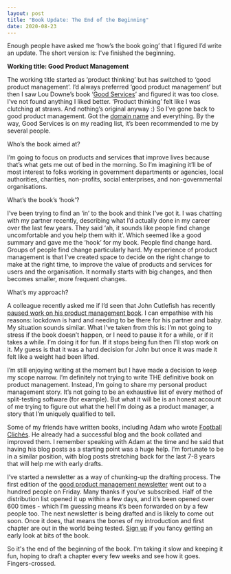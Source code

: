 ```yaml
---
layout: post
title: "Book Update: The End of the Beginning"
date: 2020-08-23
---
```


Enough people have asked me ‘how’s the book going’ that I figured I’d write an update. The short version is: I've finished the beginning.

**Working title: Good Product Management**

The working title started as ‘product thinking’ but has switched to ‘good product management’. I’d always preferred ‘good product management’ but then I saw Lou Downe’s book ‘[Good Services](https://good.services/)’ and figured it was too close. I’ve not found anything I liked better. ‘Product thinking’ felt like I was clutching at straws. And nothing’s original anyway :) So I’ve gone back to good product management. Got the [domain name](https://goodproduct.management/) and everything. By the way, Good Services is on my reading list, it’s been recommended to me by several people.

Who’s the book aimed at?

I’m going to focus on products and services that improve lives because that’s what gets me out of bed in the morning. So I’m imagining it’ll be of most interest to folks working in government departments or agencies, local authorities, charities, non-profits, social enterprises, and non-governmental organisations.

What’s the book’s ‘hook’?

I’ve been trying to find an ‘in’ to the book and think I’ve got it. I was chatting with my partner recently, describing what I’d actually done in my career over the last few years. They said ‘ah, it sounds like people find change uncomfortable and you help them with it’. Which seemed like a good summary and gave me the ‘hook’ for my book. People find change hard. Groups of people find change particularly hard. My experience of product management is that I’ve created space to decide on the right change to make at the right time, to improve the value of products and services for users and the organisation. It normally starts with big changes, and then becomes smaller, more frequent changes. 

What’s my approach?

A colleague recently asked me if I’d seen that John Cutlefish has recently [paused work on his product management book](https://gumroad.com/johncutlefish/p/sadly-i-need-to-cancel-the-pre-order). I can empathise with his reasons: lockdown is hard and needing to be there for his partner and baby. My situation sounds similar. What I’ve taken from this is: I’m not going to stress if the book doesn’t happen, or I need to pause it for a while, or if it takes a while. I’m doing it for fun. If it stops being fun then I’ll stop work on it. My guess is that it was a hard decision for John but once it was made it felt like a weight had been lifted. 

I’m still enjoying writing at the moment but I have made a decision to keep my scope narrow. I’m definitely not trying to write THE definitive book on product management. Instead, I’m going to share my personal product management story. It’s not going to be an exhaustive list of every method of split-testing software (for example). But what it will be is an honest account of me trying to figure out what the hell I’m doing as a product manager, a story that I’m uniquely qualified to tell.

Some of my friends have written books, including Adam who wrote [Football Clichés](https://www.amazon.co.uk/Football-Clich%C3%A9s-Adam-Hurrey/dp/1472220382). He already had a successful blog and the book collated and improved them. I remember speaking with Adam at the time and he said that having his blog posts as a starting point was a huge help. I’m fortunate to be in a similar position, with blog posts stretching back for the last 7-8 years that will help me with early drafts. 

I’ve started a newsletter as a way of chunking-up the drafting process. The first edition of the [good product management newsletter](https://goodproduct.management/) went out to a hundred people on Friday. Many thanks if you’ve subscribed. Half of the distribution list opened it up within a few days, and it’s been opened over 600 times - which I’m guessing means it’s been forwarded on by a few people too. The next newsletter is being drafted and is likely to come out soon. Once it does, that means the bones of my introduction and first chapter are out in the world being tested. [Sign up](https://buttondown.email/goodproductmanagement) if you fancy getting an early look at bits of the book.

So it's the end of the beginning of the book. I'm taking it slow and keeping it fun, hoping to draft a chapter every few weeks and see how it goes. Fingers-crossed.
